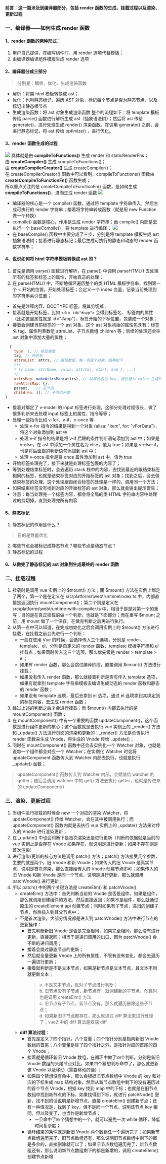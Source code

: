 **前言：这一篇涉及到编译器部分，包括 render 函数的生成、挂载过程以及渲染、更新过程**
### 一、编译器——如何生成 render 函数

#### 1、render 函数的两种形式：
1. 用户自己提供，在编写组件时，用 render 选项代替模版；
2. 由编译器编译组件模版生成 render 选项
#### 2、编译器分成三部分
> 分别是：解析、优化、生成渲染函数
* 解析：将类 html 模板转换成 ast；
* 优化：也叫静态标记，遍历 AST 对象，标记每个节点是否为静态节点，以及标记出静态根节点
* 生成渲染函数：将 ast 对象生成渲染函数
整个的流程如下：将 template 模板传给 parse() 函数进行解析生成 ast（抽象语法树）；然后将 ast 传给 generate()，进行处理生成 render() 渲染函数。在调用 generate() 之前，会进行静态标记，将 ast 传给 optimize() ，进行优化。
#### 3、render 函数生成的过程
![](./image/image9.png)
具体就是由 **compileToFunctions()** 生成 render 和 staticRenderFns；  
由 **createCompiler()** 生成 compileToFunctions()；  
由 **createCompilerCreator()** 生成 createCompiler()；  
在 createCompilerCreator() 函数中可以看到，compileToFunctions() 函数由 **createCompileToFunctionFn()** 函数生成；  
所以重点关注的是 createCompileToFunctionFn() 函数，是如何生成 **compileToFunctions()**，进而生成 render 函数
![](./image/image15.png)
  * 编译器的核心是一个 compile() 函数，通过将 template 字符串传入，然后生成可执行的 render 字符串；接着将字符串转成函数（就是用 new Function 做一个转换）
  * compile() 函数是核心，作用是生成 render 字符串；而 compile() 内部是去执行一个 baseCompile()，将 template 进行编译；
  ![](./image/image10.png)
  * 在 baseCompile() 函数中主要分成了三步，分别是将 template 模板生成 ast 抽象语法树；接着进行静态标记；最后生成可执行的静态和动态的 render 函数字符串；
  #### 4、说说如何将 html 字符串模板转换成 ast 的？
  1. 首先是调用 parse() 函数进行解析，在 parse() 中调用 parseHTML() 去处理所有的标签和标签上的属性，开始真正的处理；
  2. 在 parseHTML() 中，不断地循环遍历整个的类 HTML 模板字符串，找到第一个 < 开始的位置，开始处理标签；会定义一个 index 变量，记录当前处理到的字符串索引位置；
  * 首先是注释内容、DOCTYPE 标签，将其剪切掉；
  * 接着就是开始标签，比如 `<div id="#app">` 会得到标签名、 标签内的属性（比如这里属性就是 id="#app"）、标签开始的下标位置，包装成一个对象；
  * 接着会创建当前标签的一个 ast 对象，这个 ast 对象初始的属性包含有：标签名 tag、属性列表数组 attrsList、子节点数组 children 等；后续的处理还会往 ast 对象中添加大量的属性；
  ```javascript
    {
      type: 1, // 标签类型
      tag, // 标签名
      attrsList: attrs, // 属性数组，每一项是个对象，结构如下
      /**
      * [{ name: attrName, value: attrVal, start, end }, ...]
      */
      attrsMap: makeAttrsMap(attrs), // 以属性名为 key, 属性值为 value 生成的对象结构
      rawAttrsMap: {},
      parent,	// 父节点
      children: [], // 子节点元素
  }
  ```
  * 接着对绑定了 v-model 的 input 标签进行处理，这部分处理过程很长，做了很多判断来去处理 input 标签上的属性、指令等等；
  * 处理一些指令比如 v-for、v-if、v-once 等
    * 处理 v-for 指令的结果是得到一个对象 {alisa: "item", for: "vForData"}，将这个对象添加到 ast 中
    * 处理 v-if 指令的结果是将 v-if 后跟的条件判断语句添加到 ast 中；如果是 v-else，在 ast 中添加一个属性名为 else，值为 true；如果是 v-else-if，也是将后面跟的判断语句添加到 ast 中；
    * 处理 v-once 指令是将 once 属性添加到 ast 中，值为 true
  * 开始标签处理完了，接下来就是处理标签包裹的内容了；
  * 等到处理结束标签时，会去遍历 stack 栈中的内容，去找到最近的跟结束标签相同的标签，也就是结束标签对应的开始标签的 ast 对象；找到之后，会去做结束标签的处理，这个处理跟自闭合标签的处理是一样的，调用同一个方法；
  * 如果结束标签没有找到对应的开始标签的 ast 对象，那么就会输出提示警告；
  * 注意：每当处理完一个标签内容，都会将全局的类 HTML 字符串内容中处理过的剪切掉，直到处理完所有内容
#### 5、静态标记
1. 静态标记的作用是什么？
> 目的是性能优化
2. 哪些节点会被标记成静态节点？哪些节点是动态节点？
3. 静态标记的过程
#### 6、从做完了静态标记的 ast 对象到生成最终的 render 函数

### 二、挂载过程
1. 挂载时是调用 vue 实例上的 $mount() 方法；而 $mount() 方法在实例上绑定了两个，第一个是在定义在 src\platforms\web\runtime\index.ts 中，内部直接是返回执行 mountComponent()；第二个则是定义在 src\platforms\web\runtime-with-compiler.ts 中，相当于是是对第一个的重写；目的是在真正挂载前做一个判断，也就是下面部分；而在重写 $mount 之前，用 mount 做了一个保存，在做完判断之后再进行执行。
2. 从第一点中可以知道，在完成初始化之后会调用实例上的 $mount() 方法进行挂载，在挂载之前会先进行一个判断：
    * 一般在使用 Vue 的时候，会选择传入三个选项，分别是 render、template、el，分别是自定义的 render 函数、template 模板字符串和 el 挂载点；如果同时传入这三个选项，那么优先级是 render > template > el；
    * 如果有 render 函数，那么会跳过编译阶段，直接调用 $mount() 方法进行挂载；
    * 如果没有传入 render 函数，那么就接着判断是否有传入 template 选项，如果有就拿到 template 字符串模板去编译生成动态的 render 函数和静态的 render 函数；
    * 如果没有 template 选项，最后去拿到 el 选项，通过 el 选项拿到其绑定到的标签内容，去生成 render 函数；
3. 经过上述的判断之后才会进行挂载；而 $mount() 内部去执行的是 mountComponent() 函数；
4. 在 mountComponent() 中有一个重要的函数 updateComponent()，这个函数是进行组件更新的核心；这个函数就是去执行 vue 实例上的 _render() 方法和 _update() 方法进行页面的渲染和更新的；_render() 方法是负责执行 render 函数来生成 Vnode，将生成的 Vnode 传给 _update()；
5. 同时在 mountComponent() 函数中还会去实例化一个 Watcher 对象，也就是说每一个组件都会对应一个 Watcher；在实例化 Watcher 时会将 updateComponent 函数传入到 Watcher 内部去执行，也就是执行 _update() 函数；
> updateComponent() 函数传入到 Watcher 内部，会赋值给 watcher 的 getter；随后会调用 watcher 中的 get() 方法去执行 getter，也就是传进来的 updateComponent()
### 三、渲染、更新过程
1. 当组件进行挂载的时候会 new 一个对应的渲染 Watcher，将 updateComponent() 传给 Watcher，会在其中被调用执行；而 updateComponent() 函数内就是去执行 vue 实例上的 _update() 方法来对传入的 Vnode 进行渲染更新；
2. 在 _update() 中也会判断下是首次渲染还是进行更新（判断的依据就是当前的 vue 实例上是否存在 Vnode 如果存在，就说明是进行更新；如果不存在则是首次渲染）
3. 进行渲染/更新的核心方法是调用 patch() 方法；patch() 方法接受几个参数，主要的就是两个，旧 Vnode 和新 Vnode；如果传入的旧 Vnode 是真实节点，说明是首次渲染，那么直接给传入的 Vnode 创建节点即可；如果传入的旧 Vnode 和新 Vnode 是同一个节点，说明是进行更新，那么就调用 patchVnode() 进行更新；
4. 所以 patch() 中的两个关键方法是 createElm() 和 patchVnode()
    * createElm() 方法中：首先判断当前的 Vnode 是否是组件，如果是组件，那么就调用创建组件的方法，然后直接返回；如果不是组件，那么就通过原生的 createElement api 创建节点；同时如果有子节点，递归的创建子节点，然后插入到其父节点中；
    * 不是首次渲染，大部分情况都是进入到 patchVnode() 方法中进行节点的更新操作：
      * 首先判断新旧 Vnode 是否是完全相同，如果完全相同，那么没有进行更新，直接返回；相当于是递归调用的出口，因为 patchVnode() 会不断的递归调用；
      * 接着会跳过静态节点的更新；
      * 然后就全量更新 Vnode 上的所有属性，不管有没有变化，都会去遍历一遍进行更新；
      * 接着就判断是不是文本节点，如果是新节点是文本节点，且文本不同就更新文本；
        > a. 不是文本节点，就对子节点进行判断；    
        b. 旧节点没有子节点，新节点有，就创建新的子节点，创建时也是调用 createElm() 方法   
        c. 旧节点有子节点，新节点没有，那么就遍历删除这些子节点；   
        d. 如果新旧子节点都存在，那么就通过 diff 算法来进行处理了；vue2 中的 diff 算法是双端 diff
    * **diff 算法过程**：
      * 首先是定义了四个指针，八个变量；四个指针分别是指向新旧 Vnode 数组的首尾；八个变量是除了四个指针之外，是指针对应的首尾的四个 Vnode；
      * 接着就是循环新旧 Vnode 数组，在循环中做了四个判断，分别是新旧 Vnode 数组的头尾节点对比，如果四个猜想判断命中了，那么就更新该 Vnode 以及移动（需要移动的话）；
      * 如果四个猜想没有命中，那么会根据旧节点数组中 Vnode 的 key 和对应的下标生成 map 结构对象，然后从新节点数组中剩下的没有遍历过的首个节点 Vnode，根据 key 找到 map 中的下标；也就是在旧节点数组中找到新节点的下标，如果找得到下标，就进行 patchNode() 更新，找不到的话说明是新增节点，直接 createElm() 创建新节点；还有一种情况是，找到了 key，但不是同一个节点，说明该节点 key 相同，但以及变了，也当作是新增节点；
        * 一旦命中了四个猜想中的一个，就可以避免一次 while 循环，降低时间复杂度；
      * 循环结束的条件就是新旧 Vnode 两个数组任一个遍历完了；如果新节点数组遍历完了，旧节点数组还有，那么说明旧节点数组中剩下的都是多余的，直接删除就可以了；如果旧节点数组遍历完了，新节点数组还有，那么说明新节点数组剩下的都是新增的，调用 createElem() 创建节点新增
